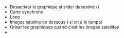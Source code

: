 - Desactiver le graphique si slider descativé ()
- Carte synchrone 
- Loop 
- Images satellite en dessous ( si on a le temps)
- Griser les graphiques quand c'est les images satellites
- 

